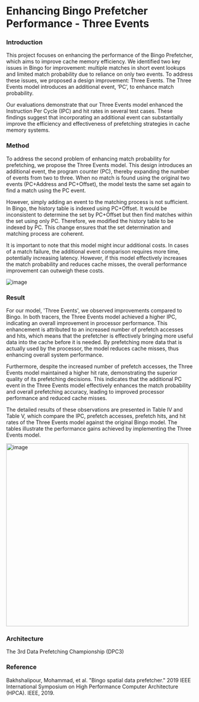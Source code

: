 # Enhancing Bingo Prefetcher Performance - Three Events

### Introduction
This project focuses on enhancing the performance of the Bingo Prefetcher, which aims to improve cache memory
efficiency. We identified two key issues in Bingo for improvement: multiple matches in short event lookups and limited match
probability due to reliance on only two events. To address these issues, we proposed a design improvement: Three Events. The Three Events model introduces an additional event, ‘PC’, to enhance match probability.

Our evaluations demonstrate that our Three Events model enhanced the Instruction Per Cycle (IPC) and hit rates in several test cases. These findings suggest that
incorporating an additional event can substantially improve the efficiency and effectiveness of prefetching strategies in cache
memory systems.

### Method
To address the second problem of enhancing match probability for prefetching, we propose the Three Events model. This
design introduces an additional event, the program counter (PC), thereby expanding the number of events from two to three.
When no match is found using the original two events (PC+Address and PC+Offset), the model tests the same set again to find
a match using the PC event.

However, simply adding an event to the matching process is not sufficient. In Bingo, the history table is indexed using
PC+Offset. It would be inconsistent to determine the set by PC+Offset but then find matches within the set using only PC.
Therefore, we modified the history table to be indexed by PC. This change ensures that the set determination and matching
process are coherent.

It is important to note that this model might incur additional costs. In cases of a match failure, the additional event
comparison requires more time, potentially increasing latency. However, if this model effectively increases the match
probability and reduces cache misses, the overall performance improvement can outweigh these costs.

![image](https://github.com/user-attachments/assets/438342f7-d804-4c90-8535-84c133c5b38e)

### Result
For our model, 'Three Events', we observed improvements compared to Bingo. In both tracers, the Three Events
model achieved a higher IPC, indicating an overall improvement in processor performance. This enhancement is attributed to
an increased number of prefetch accesses and hits, which means that the prefetcher is effectively bringing more useful data
into the cache before it is needed. By prefetching more data that is actually used by the processor, the model reduces cache
misses, thus enhancing overall system performance.

Furthermore, despite the increased number of prefetch accesses, the Three Events model maintained a higher hit rate,
demonstrating the superior quality of its prefetching decisions. This indicates that the additional PC event in the Three Events
model effectively enhances the match probability and overall prefetching accuracy, leading to improved processor
performance and reduced cache misses.

The detailed results of these observations are presented in Table IV and Table V, which compare the IPC, prefetch
accesses, prefetch hits, and hit rates of the Three Events model against the original Bingo model. The tables illustrate the
performance gains achieved by implementing the Three Events model.

<img width="491" alt="image" src="https://github.com/user-attachments/assets/f9cdf6b3-4b46-440a-9583-09d133ecb559">

### Architecture
The 3rd Data Prefetching Championship (DPC3)

### Reference
Bakhshalipour, Mohammad, et al. "Bingo spatial data prefetcher." 2019 IEEE International Symposium on High
Performance Computer Architecture (HPCA). IEEE, 2019.
